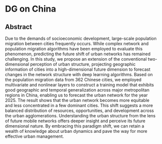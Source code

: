 # DG on China

## Abstract
Due to the demands of socioeconomic development, large-scale population migration
between cities frequently occurs. While complex network and population migration
algorithms have been employed to evaluate this phenomenon, predicting the future
shift of urban networks has remained challenging. In this study, we propose an
extension of the conventional two-dimensional perception of urban structure, projecting
geographic information of cities into a high-dimensional future dimension to forecast
changes in the network structure with deep learning algorithms. Based on the
population migration data from 362 Chinese cities, we employed multivariate and nonlinear
layers to construct a training model that exhibits good geographic and temporal
generalization across major metropolitan regions in China, enabling us to forecast the
urban network for the year 2025. The result shows that the urban network becomes
more equitable and less concentrated in a few dominant cities. This shift suggests a
more balanced distribution of resources, opportunities, and development across the
urban agglomerations. Understanding the urban structure from the lens of future
mobile networks offers deeper insight and perceive its future dimensional nature. By
embracing this paradigm shift, we can retain a wealth of knowledge about urban
dynamics and pave the way for more effective urban management.
